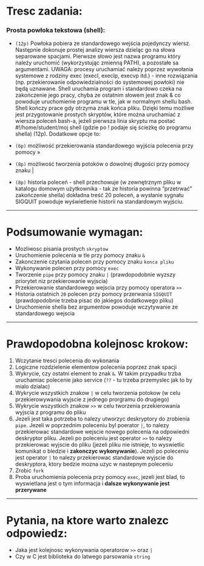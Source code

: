 # Tresc zadania:

### Prosta powłoka tekstowa (shell):

- `(12p)` Powłoka pobiera ze standardowego wejścia pojedynczy wiersz. Następnie dokonuje prostej analizy wiersza dzieląc go na słowa separowane spacjami. Pierwsze słowo jest nazwa programu który należy uruchomić (wykorzystując zmienną PATH), a pozostałe sa argumentami. UWAGA: procesy uruchamiać należy poprzez wywołania systemowe z rodziny exec (execl, execlp, execvp itd.) - inne rozwiązania (np. przekierowanie odpowiedzialności do systemowej powłoki) nie będą uznawane. Shell uruchamia program i standardowo czeka na zakończenie jego pracy, chyba ze ostatnim słowem jest znak & co powoduje uruchomienie programu w tle, jak w normalnym shellu bash. Shell kończy prace gdy otrzyma znak końca pliku. Dzięki temu możliwe jest przygotowanie prostych skryptów, które można uruchamiać z wiersza poleceń bash-a, jeżeli pierwsza linia skryptu ma postać #!/home/student/moj shell (gdzie po ! podaje się ścieżkę do programu shella) (12p). Dodatkowe opcje to:

- `(6p)` możliwość przekierowania standardowego wyjścia polecenia przy pomocy » 
- `(8p)` możliwość tworzenia potoków o dowolnej długości przy pomocy znaku | 
- `(8p)` historia poleceń - shell przechowuje (w zewnętrznym pliku w katalogu domowym użytkownika - tak ze historia powinna ”przetrwać” zakończenie shella) dokładna treść 20 poleceń, a wysłanie sygnału SIGQUIT powoduje wyświetlenie historii na standardowym wyjściu.

---
# Podsumowanie wymagan:
- Mozliwosc pisania prostych `skryptow`
- Uruchomienie polecenia w tle przy pomocy znaku `&`
- Zakonczenie czytania polecen przy pomocy znaku `konca pliku`
- Wykonywanie polecen przy pomocy `exec`
- Tworzenie `pipe` przy pomocy znaku `|` (prawdopodobnie wyzszy priorytet niz przekierowanie wyjscia)
- Przekierowanie standardowego wejscia przy pomocy operatora `>>`
- Historia ostatnich `20` polecen przy pomocy przerwania `SIGQUIT` (prawdopodobnie trzeba pisac do jakiegos dodatkowego pliku)
- Uruchomienie shella bez argumentow powoduje wczytywanie ze standardowego wejscia

---
# Prawdopodobna kolejnosc krokow:
1. Wczytanie tresci polecenia do wykonania
1. Logiczne rozdzielenie elementow polecenia poprzez znak spacji
1. Wykrycie, czy ostatni element to znak `&`. W takim przypadku trzba uruchamiac polecenie jako service (`??` - tu trzeba przemyslec jak to by mialo dzialac)
1. Wykrycie wszystkich znakow `|` w celu tworzenia potokow (w celu przekierowywania wyjscie z jednego prorgramu do drugiego)
1. Wykrycie wszystkich znakow `>>` w celu tworzenia przekierowania wyjscia z programu do pliku
1. Jezeli jest taka potrzeba to nalezy utworzyc deskryptory do zrobienia `pipe`. Jezeli w poprzednim poleceniu byl poerator `|`, to nalezy przekierowac standardowe wejscie nowego polecenia na odpowiedni deskryptor pliku. Jezeli po poleceniu jest operator `>>` to nalezy przekierowac wyjscie do pliku (jezeli pliku nie istnieje, to wyswietlic komunikat o bledzie i **zakonczyc wykonywanie**). Jezeli po poleceniu jest operator `|` to nalezy przekierowac standardowe wyjscie do deskryptora, ktory bedzie mozna uzyc w nastepnym poleceniu
1. Zrobic `fork`
1. Proba uruchomienia polecenia przy pomocy `exec`, jezeli jest blad, to wyswietlana jest o tym informacja i **dalsze wykonywanie jest przerywane**

---
# Pytania, na ktore warto znalezc odpowiedz:
- Jaka jest kolejnosc wykonywania operatorow `>>` oraz `|`
- Czy w C jest biblioteka do latwego parsowania `string` 